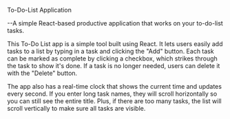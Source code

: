 To-Do-List Application

--A simple React-based productive application that works on your to-do-list tasks. 

This To-Do List app is a simple tool built using React. It lets users easily add tasks to a list by typing in a task and clicking the "Add" button. Each task can be marked as complete by clicking a checkbox, which strikes through the task to show it's done. If a task is no longer needed, users can delete it with the "Delete" button.

The app also has a real-time clock that shows the current time and updates every second. If you enter long task names, they will scroll horizontally so you can still see the entire title. Plus, if there are too many tasks, the list will scroll vertically to make sure all tasks are visible.
